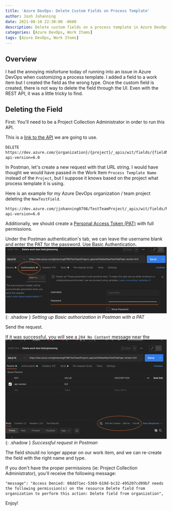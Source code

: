 ```yaml
---
title: 'Azure DevOps: Delete Custom Fields on Process Template'
author: Josh Johanning
date: 2021-08-10 22:30:00 -0600
description: Delete custom fields on a process template in Azure DevOps using the REST API
categories: [Azure DevOps, Work Items]
tags: [Azure DevOps, Work Items]
---
```


## Overview

I had the annoying misfortune today of running into an issue in Azure DevOps when customizing a process template. I added a field to a work item but I created the field as the wrong type. Once the custom field is created, there is not way to delete the field through the UI. Even with the REST API, it was a little tricky to find.

## Deleting the Field

First: You'll need to be a Project Collection Administrator in order to run this API.

This is a [link to the API](https://docs.microsoft.com/en-us/rest/api/azure/devops/wit/fields/delete?view=azure-devops-rest-6.0) we are going to use.

```
DELETE https://dev.azure.com/{organization}/{project}/_apis/wit/fields/{fieldNameOrRefName}?api-version=6.0

```

In Postman, let's create a new request with that URL string. I would have thought we would have passed in the Work Item `Process Template Name` instead of the `Project`, but I suppose it knows based on the project what process template it is using. 

Here is an example for my Azure DevOps organization / team project deleting the `NewTestField`.

```
https://dev.azure.com/jjohanning0798/TestTeamProject/_apis/wit/fields/NewTestField?api-version=6.0
```


Additionally, we should create a [Personal Access Token (PAT)](https://docs.microsoft.com/en-us/azure/devops/organizations/accounts/use-personal-access-tokens-to-authenticate?view=azure-devops&tabs=preview-page) with full permissions.

Under the Postman authentication's tab, we can leave the username blank and enter the PAT for the password. Use Basic Authentication.
![Postman authentication](/assets/screenshots/2021-08-10-azdo-delete-custom-field/postman-auth.png){: .shadow }
_Setting up Basic authorization in Postman with a PAT_

Send the request.

If it was successful, you will see a `204 No Content` message near the
![Postman authentication](/assets/screenshots/2021-08-10-azdo-delete-custom-field/postman-response.png){: .shadow }
_Successful request in Postman_

The field should no longer appear on our work item, and we can re-create the field with the right name and type. 

If you don't have the proper permissions (ie: Project Collection Administrator), you'll receive the following message:

```
"message": "Access Denied: 08dd71ec-5369-619d-bc32-495207cd99b7 needs the following permission(s) on the resource Delete field from organization to perform this action: Delete field from organization",
```

Enjoy! 
